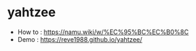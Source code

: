 # yahtzee

- How to : https://namu.wiki/w/%EC%95%BC%EC%B0%8C
- Demo : https://reve1988.github.io/yahtzee/